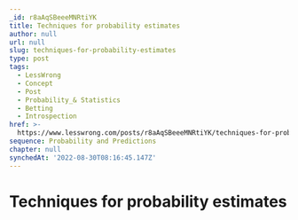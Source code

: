 ```yaml
---
_id: r8aAqSBeeeMNRtiYK
title: Techniques for probability estimates
author: null
url: null
slug: techniques-for-probability-estimates
type: post
tags:
  - LessWrong
  - Concept
  - Post
  - Probability_& Statistics
  - Betting
  - Introspection
href: >-
  https://www.lesswrong.com/posts/r8aAqSBeeeMNRtiYK/techniques-for-probability-estimates
sequence: Probability and Predictions
chapter: null
synchedAt: '2022-08-30T08:16:45.147Z'
---
```

# Techniques for probability estimates

